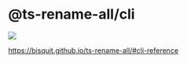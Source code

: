 # @ts-rename-all/cli

<a href="https://www.npmjs.com/package/@ts-rename-all/cli"><img src="https://img.shields.io/npm/v/@ts-rename-all/cli"></a>

https://bisquit.github.io/ts-rename-all/#cli-reference
